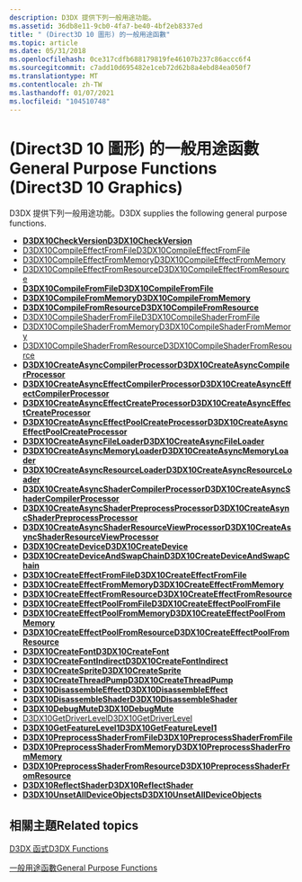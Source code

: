 ```yaml
---
description: D3DX 提供下列一般用途功能。
ms.assetid: 36db8e11-9cb0-4fa7-be40-4bf2eb8337ed
title: " (Direct3D 10 圖形) 的一般用途函數"
ms.topic: article
ms.date: 05/31/2018
ms.openlocfilehash: 0ce317cdfb688179819fe46107b237c86accc6f4
ms.sourcegitcommit: c7add10d695482e1ceb72d62b8a4ebd84ea050f7
ms.translationtype: MT
ms.contentlocale: zh-TW
ms.lasthandoff: 01/07/2021
ms.locfileid: "104510748"
---
```

# <a name="general-purpose-functions-direct3d-10-graphics"></a><span data-ttu-id="d070c-103"> (Direct3D 10 圖形) 的一般用途函數</span><span class="sxs-lookup"><span data-stu-id="d070c-103">General Purpose Functions (Direct3D 10 Graphics)</span></span>

<span data-ttu-id="d070c-104">D3DX 提供下列一般用途功能。</span><span class="sxs-lookup"><span data-stu-id="d070c-104">D3DX supplies the following general purpose functions.</span></span>

-   [<span data-ttu-id="d070c-105">**D3DX10CheckVersion**</span><span class="sxs-lookup"><span data-stu-id="d070c-105">**D3DX10CheckVersion**</span></span>](d3dx10checkversion.md)
-   [<span data-ttu-id="d070c-106">D3DX10CompileEffectFromFile</span><span class="sxs-lookup"><span data-stu-id="d070c-106">D3DX10CompileEffectFromFile</span></span>](d3dx10compileeffectfromfile.md)
-   [<span data-ttu-id="d070c-107">D3DX10CompileEffectFromMemory</span><span class="sxs-lookup"><span data-stu-id="d070c-107">D3DX10CompileEffectFromMemory</span></span>](d3dx10compileeffectfrommemory.md)
-   [<span data-ttu-id="d070c-108">D3DX10CompileEffectFromResource</span><span class="sxs-lookup"><span data-stu-id="d070c-108">D3DX10CompileEffectFromResource</span></span>](d3dx10compileeffectfromresource.md)
-   [<span data-ttu-id="d070c-109">**D3DX10CompileFromFile**</span><span class="sxs-lookup"><span data-stu-id="d070c-109">**D3DX10CompileFromFile**</span></span>](d3dx10compilefromfile.md)
-   [<span data-ttu-id="d070c-110">**D3DX10CompileFromMemory**</span><span class="sxs-lookup"><span data-stu-id="d070c-110">**D3DX10CompileFromMemory**</span></span>](d3dx10compilefrommemory.md)
-   [<span data-ttu-id="d070c-111">**D3DX10CompileFromResource**</span><span class="sxs-lookup"><span data-stu-id="d070c-111">**D3DX10CompileFromResource**</span></span>](d3dx10compilefromresource.md)
-   [<span data-ttu-id="d070c-112">D3DX10CompileShaderFromFile</span><span class="sxs-lookup"><span data-stu-id="d070c-112">D3DX10CompileShaderFromFile</span></span>](d3dx10compileshaderfromfile.md)
-   [<span data-ttu-id="d070c-113">D3DX10CompileShaderFromMemory</span><span class="sxs-lookup"><span data-stu-id="d070c-113">D3DX10CompileShaderFromMemory</span></span>](d3dx10compileshaderfrommemory.md)
-   [<span data-ttu-id="d070c-114">D3DX10CompileShaderFromResource</span><span class="sxs-lookup"><span data-stu-id="d070c-114">D3DX10CompileShaderFromResource</span></span>](d3dx10compileshaderfromresource.md)
-   [<span data-ttu-id="d070c-115">**D3DX10CreateAsyncCompilerProcessor**</span><span class="sxs-lookup"><span data-stu-id="d070c-115">**D3DX10CreateAsyncCompilerProcessor**</span></span>](d3dx10createasynccompilerprocessor.md)
-   [<span data-ttu-id="d070c-116">**D3DX10CreateAsyncEffectCompilerProcessor**</span><span class="sxs-lookup"><span data-stu-id="d070c-116">**D3DX10CreateAsyncEffectCompilerProcessor**</span></span>](d3dx10createasynceffectcompilerprocessor.md)
-   [<span data-ttu-id="d070c-117">**D3DX10CreateAsyncEffectCreateProcessor**</span><span class="sxs-lookup"><span data-stu-id="d070c-117">**D3DX10CreateAsyncEffectCreateProcessor**</span></span>](d3dx10createasynceffectcreateprocessor.md)
-   [<span data-ttu-id="d070c-118">**D3DX10CreateAsyncEffectPoolCreateProcessor**</span><span class="sxs-lookup"><span data-stu-id="d070c-118">**D3DX10CreateAsyncEffectPoolCreateProcessor**</span></span>](d3dx10createasynceffectpoolcreateprocessor.md)
-   [<span data-ttu-id="d070c-119">**D3DX10CreateAsyncFileLoader**</span><span class="sxs-lookup"><span data-stu-id="d070c-119">**D3DX10CreateAsyncFileLoader**</span></span>](d3dx10createasyncfileloader.md)
-   [<span data-ttu-id="d070c-120">**D3DX10CreateAsyncMemoryLoader**</span><span class="sxs-lookup"><span data-stu-id="d070c-120">**D3DX10CreateAsyncMemoryLoader**</span></span>](d3dx10createasyncmemoryloader.md)
-   [<span data-ttu-id="d070c-121">**D3DX10CreateAsyncResourceLoader**</span><span class="sxs-lookup"><span data-stu-id="d070c-121">**D3DX10CreateAsyncResourceLoader**</span></span>](d3dx10createasyncresourceloader.md)
-   [<span data-ttu-id="d070c-122">**D3DX10CreateAsyncShaderCompilerProcessor**</span><span class="sxs-lookup"><span data-stu-id="d070c-122">**D3DX10CreateAsyncShaderCompilerProcessor**</span></span>](d3dx10createasyncshadercompilerprocessor.md)
-   [<span data-ttu-id="d070c-123">**D3DX10CreateAsyncShaderPreprocessProcessor**</span><span class="sxs-lookup"><span data-stu-id="d070c-123">**D3DX10CreateAsyncShaderPreprocessProcessor**</span></span>](d3dx10createasyncshaderpreprocessprocessor.md)
-   [<span data-ttu-id="d070c-124">**D3DX10CreateAsyncShaderResourceViewProcessor**</span><span class="sxs-lookup"><span data-stu-id="d070c-124">**D3DX10CreateAsyncShaderResourceViewProcessor**</span></span>](d3dx10createasyncshaderresourceviewprocessor.md)
-   [<span data-ttu-id="d070c-125">**D3DX10CreateDevice**</span><span class="sxs-lookup"><span data-stu-id="d070c-125">**D3DX10CreateDevice**</span></span>](d3dx10createdevice.md)
-   [<span data-ttu-id="d070c-126">**D3DX10CreateDeviceAndSwapChain**</span><span class="sxs-lookup"><span data-stu-id="d070c-126">**D3DX10CreateDeviceAndSwapChain**</span></span>](d3dx10createdeviceandswapchain.md)
-   [<span data-ttu-id="d070c-127">**D3DX10CreateEffectFromFile**</span><span class="sxs-lookup"><span data-stu-id="d070c-127">**D3DX10CreateEffectFromFile**</span></span>](d3dx10createeffectfromfile.md)
-   [<span data-ttu-id="d070c-128">**D3DX10CreateEffectFromMemory**</span><span class="sxs-lookup"><span data-stu-id="d070c-128">**D3DX10CreateEffectFromMemory**</span></span>](d3dx10createeffectfrommemory.md)
-   [<span data-ttu-id="d070c-129">**D3DX10CreateEffectFromResource**</span><span class="sxs-lookup"><span data-stu-id="d070c-129">**D3DX10CreateEffectFromResource**</span></span>](d3dx10createeffectfromresource.md)
-   [<span data-ttu-id="d070c-130">**D3DX10CreateEffectPoolFromFile**</span><span class="sxs-lookup"><span data-stu-id="d070c-130">**D3DX10CreateEffectPoolFromFile**</span></span>](d3dx10createeffectpoolfromfile.md)
-   [<span data-ttu-id="d070c-131">**D3DX10CreateEffectPoolFromMemory**</span><span class="sxs-lookup"><span data-stu-id="d070c-131">**D3DX10CreateEffectPoolFromMemory**</span></span>](d3dx10createeffectpoolfrommemory.md)
-   [<span data-ttu-id="d070c-132">**D3DX10CreateEffectPoolFromResource**</span><span class="sxs-lookup"><span data-stu-id="d070c-132">**D3DX10CreateEffectPoolFromResource**</span></span>](d3dx10createeffectpoolfromresource.md)
-   [<span data-ttu-id="d070c-133">**D3DX10CreateFont**</span><span class="sxs-lookup"><span data-stu-id="d070c-133">**D3DX10CreateFont**</span></span>](d3dx10createfont.md)
-   [<span data-ttu-id="d070c-134">**D3DX10CreateFontIndirect**</span><span class="sxs-lookup"><span data-stu-id="d070c-134">**D3DX10CreateFontIndirect**</span></span>](d3dx10createfontindirect.md)
-   [<span data-ttu-id="d070c-135">**D3DX10CreateSprite**</span><span class="sxs-lookup"><span data-stu-id="d070c-135">**D3DX10CreateSprite**</span></span>](d3dx10createsprite.md)
-   [<span data-ttu-id="d070c-136">**D3DX10CreateThreadPump**</span><span class="sxs-lookup"><span data-stu-id="d070c-136">**D3DX10CreateThreadPump**</span></span>](d3dx10createthreadpump.md)
-   [<span data-ttu-id="d070c-137">**D3DX10DisassembleEffect**</span><span class="sxs-lookup"><span data-stu-id="d070c-137">**D3DX10DisassembleEffect**</span></span>](d3dx10disassembleeffect.md)
-   [<span data-ttu-id="d070c-138">**D3DX10DisassembleShader**</span><span class="sxs-lookup"><span data-stu-id="d070c-138">**D3DX10DisassembleShader**</span></span>](d3dx10disassembleshader.md)
-   [<span data-ttu-id="d070c-139">**D3DX10DebugMute**</span><span class="sxs-lookup"><span data-stu-id="d070c-139">**D3DX10DebugMute**</span></span>](d3dx10debugmute.md)
-   [<span data-ttu-id="d070c-140">D3DX10GetDriverLevel</span><span class="sxs-lookup"><span data-stu-id="d070c-140">D3DX10GetDriverLevel</span></span>](d3dx10getdriverlevel.md)
-   [<span data-ttu-id="d070c-141">**D3DX10GetFeatureLevel1**</span><span class="sxs-lookup"><span data-stu-id="d070c-141">**D3DX10GetFeatureLevel1**</span></span>](d3dx10getfeaturelevel1.md)
-   [<span data-ttu-id="d070c-142">**D3DX10PreprocessShaderFromFile**</span><span class="sxs-lookup"><span data-stu-id="d070c-142">**D3DX10PreprocessShaderFromFile**</span></span>](d3dx10preprocessshaderfromfile.md)
-   [<span data-ttu-id="d070c-143">**D3DX10PreprocessShaderFromMemory**</span><span class="sxs-lookup"><span data-stu-id="d070c-143">**D3DX10PreprocessShaderFromMemory**</span></span>](d3dx10preprocessshaderfrommemory.md)
-   [<span data-ttu-id="d070c-144">**D3DX10PreprocessShaderFromResource**</span><span class="sxs-lookup"><span data-stu-id="d070c-144">**D3DX10PreprocessShaderFromResource**</span></span>](d3dx10preprocessshaderfromresource.md)
-   [<span data-ttu-id="d070c-145">**D3DX10ReflectShader**</span><span class="sxs-lookup"><span data-stu-id="d070c-145">**D3DX10ReflectShader**</span></span>](d3dx10reflectshader.md)
-   [<span data-ttu-id="d070c-146">**D3DX10UnsetAllDeviceObjects**</span><span class="sxs-lookup"><span data-stu-id="d070c-146">**D3DX10UnsetAllDeviceObjects**</span></span>](d3dx10unsetalldeviceobjects.md)

## <a name="related-topics"></a><span data-ttu-id="d070c-147">相關主題</span><span class="sxs-lookup"><span data-stu-id="d070c-147">Related topics</span></span>

<dl> <dt>

[<span data-ttu-id="d070c-148">D3DX 函式</span><span class="sxs-lookup"><span data-stu-id="d070c-148">D3DX Functions</span></span>](d3d10-graphics-reference-d3dx10-functions.md)
</dt> <dt>

[<span data-ttu-id="d070c-149">一般用途函數</span><span class="sxs-lookup"><span data-stu-id="d070c-149">General Purpose Functions</span></span>](d3d10-graphics-reference-d3dx10-functions-general-purpose.md)
</dt> </dl>

 

 



